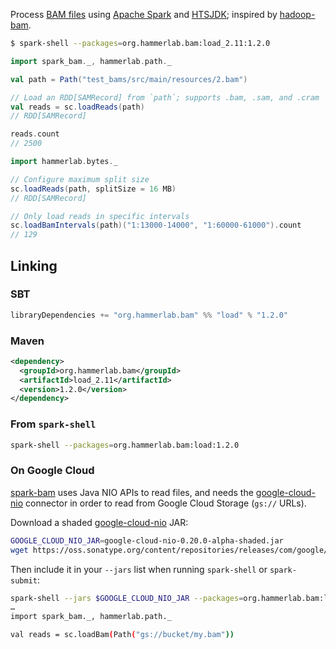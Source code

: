 Process [BAM files][SAM spec] using [Apache Spark] and [HTSJDK]; inspired by [hadoop-bam].

```bash
$ spark-shell --packages=org.hammerlab.bam:load_2.11:1.2.0
```
```scala
import spark_bam._, hammerlab.path._

val path = Path("test_bams/src/main/resources/2.bam")

// Load an RDD[SAMRecord] from `path`; supports .bam, .sam, and .cram
val reads = sc.loadReads(path)
// RDD[SAMRecord]

reads.count
// 2500

import hammerlab.bytes._

// Configure maximum split size
sc.loadReads(path, splitSize = 16 MB)
// RDD[SAMRecord]

// Only load reads in specific intervals
sc.loadBamIntervals(path)("1:13000-14000", "1:60000-61000").count
// 129
```

## Linking

### SBT

```scala
libraryDependencies += "org.hammerlab.bam" %% "load" % "1.2.0"
```

### Maven

```xml
<dependency>
  <groupId>org.hammerlab.bam</groupId>
  <artifactId>load_2.11</artifactId>
  <version>1.2.0</version>
</dependency>
```

### From `spark-shell`

```bash
spark-shell --packages=org.hammerlab.bam:load:1.2.0
```

### On Google Cloud

[spark-bam] uses Java NIO APIs to read files, and needs the [google-cloud-nio] connector in order to read from Google Cloud Storage (`gs://` URLs).

Download a shaded [google-cloud-nio] JAR:

```bash
GOOGLE_CLOUD_NIO_JAR=google-cloud-nio-0.20.0-alpha-shaded.jar
wget https://oss.sonatype.org/content/repositories/releases/com/google/cloud/google-cloud-nio/0.20.0-alpha/$GOOGLE_CLOUD_NIO_JAR
```

Then include it in your `--jars` list when running `spark-shell` or `spark-submit`:

```bash
spark-shell --jars $GOOGLE_CLOUD_NIO_JAR --packages=org.hammerlab.bam:load:1.2.0
…
import spark_bam._, hammerlab.path._

val reads = sc.loadBam(Path("gs://bucket/my.bam"))
```

<!-- External project links -->
[Apache Spark]: https://spark.apache.org/
[HTSJDK]: https://github.com/samtools/htsjdk
[google-cloud-nio]: https://github.com/GoogleCloudPlatform/google-cloud-java/tree/v0.10.0/google-cloud-contrib/google-cloud-nio
[SAM spec]: http://samtools.github.io/hts-specs/SAMv1.pdf

<!-- Repos -->
[hadoop-bam]: https://github.com/HadoopGenomics/Hadoop-BAM
[spark-bam]: https://github.com/hammerlab/spark-bam

[linking]: #linking
